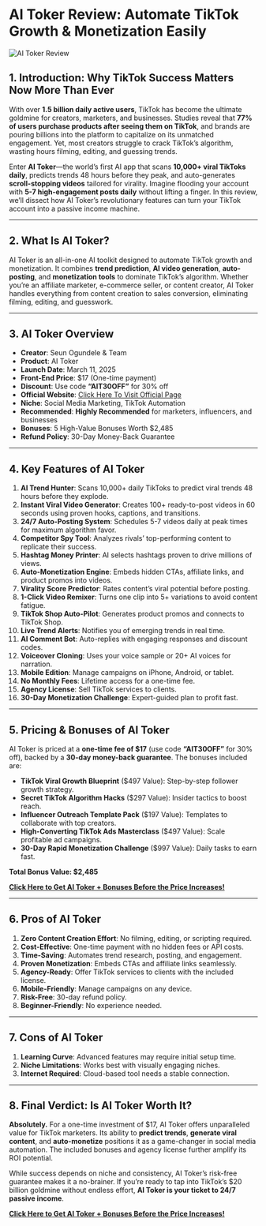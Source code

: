 # AI Toker Review: Automate TikTok Growth & Monetization Easily
![AI Toker Review](https://github.com/user-attachments/assets/0ebdebd8-7f06-4a8b-91be-010463e6f921)

## **1. Introduction: Why TikTok Success Matters Now More Than Ever**  
With over **1.5 billion daily active users**, TikTok has become the ultimate goldmine for creators, marketers, and businesses. Studies reveal that **77% of users purchase products after seeing them on TikTok**, and brands are pouring billions into the platform to capitalize on its unmatched engagement. Yet, most creators struggle to crack TikTok’s algorithm, wasting hours filming, editing, and guessing trends.  

Enter **AI Toker**—the world’s first AI app that scans **10,000+ viral TikToks daily**, predicts trends 48 hours before they peak, and auto-generates **scroll-stopping videos** tailored for virality. Imagine flooding your account with **5-7 high-engagement posts daily** without lifting a finger. In this review, we’ll dissect how AI Toker’s revolutionary features can turn your TikTok account into a passive income machine.  

---

## **2. What Is AI Toker?**  
AI Toker is an all-in-one AI toolkit designed to automate TikTok growth and monetization. It combines **trend prediction**, **AI video generation**, **auto-posting**, and **monetization tools** to dominate TikTok’s algorithm. Whether you’re an affiliate marketer, e-commerce seller, or content creator, AI Toker handles everything from content creation to sales conversion, eliminating filming, editing, and guesswork.  

---

## **3. AI Toker Overview**  
- **Creator**: Seun Ogundele & Team  
- **Product**: AI Toker  
- **Launch Date**: March 11, 2025  
- **Front-End Price**: $17 (One-time payment)  
- **Discount**: Use code **“AIT30OFF”** for 30% off  
- **Official Website**: [Click Here To Visit Official Page](https://bit.ly/4bQNpsr)  
- **Niche**: Social Media Marketing, TikTok Automation  
- **Recommended**: **Highly Recommended** for marketers, influencers, and businesses  
- **Bonuses**: 5 High-Value Bonuses Worth $2,485  
- **Refund Policy**: 30-Day Money-Back Guarantee  

---

## **4. Key Features of AI Toker**  
1. **AI Trend Hunter**: Scans 10,000+ daily TikToks to predict viral trends 48 hours before they explode.  
2. **Instant Viral Video Generator**: Creates 100+ ready-to-post videos in 60 seconds using proven hooks, captions, and transitions.  
3. **24/7 Auto-Posting System**: Schedules 5-7 videos daily at peak times for maximum algorithm favor.  
4. **Competitor Spy Tool**: Analyzes rivals’ top-performing content to replicate their success.  
5. **Hashtag Money Printer**: AI selects hashtags proven to drive millions of views.  
6. **Auto-Monetization Engine**: Embeds hidden CTAs, affiliate links, and product promos into videos.  
7. **Virality Score Predictor**: Rates content’s viral potential before posting.  
8. **1-Click Video Remixer**: Turns one clip into 5+ variations to avoid content fatigue.  
9. **TikTok Shop Auto-Pilot**: Generates product promos and connects to TikTok Shop.  
10. **Live Trend Alerts**: Notifies you of emerging trends in real time.  
11. **AI Comment Bot**: Auto-replies with engaging responses and discount codes.  
12. **Voiceover Cloning**: Uses your voice sample or 20+ AI voices for narration.  
13. **Mobile Edition**: Manage campaigns on iPhone, Android, or tablet.  
14. **No Monthly Fees**: Lifetime access for a one-time fee.  
15. **Agency License**: Sell TikTok services to clients.  
16. **30-Day Monetization Challenge**: Expert-guided plan to profit fast.  

---

## **5. Pricing & Bonuses of AI Toker**  
AI Toker is priced at a **one-time fee of $17** (use code **“AIT30OFF”** for 30% off), backed by a **30-day money-back guarantee**. The bonuses included are:  
- **TikTok Viral Growth Blueprint** ($497 Value): Step-by-step follower growth strategy.  
- **Secret TikTok Algorithm Hacks** ($297 Value): Insider tactics to boost reach.  
- **Influencer Outreach Template Pack** ($197 Value): Templates to collaborate with top creators.  
- **High-Converting TikTok Ads Masterclass** ($497 Value): Scale profitable ad campaigns.  
- **30-Day Rapid Monetization Challenge** ($997 Value): Daily tasks to earn fast.  

**Total Bonus Value: $2,485**  

**[Click Here to Get AI Toker + Bonuses Before the Price Increases!](https://bit.ly/4bQNpsr)**  

---

## **6. Pros of AI Toker**  
1. **Zero Content Creation Effort**: No filming, editing, or scripting required.  
2. **Cost-Effective**: One-time payment with no hidden fees or API costs.  
3. **Time-Saving**: Automates trend research, posting, and engagement.  
4. **Proven Monetization**: Embeds CTAs and affiliate links seamlessly.  
5. **Agency-Ready**: Offer TikTok services to clients with the included license.  
6. **Mobile-Friendly**: Manage campaigns on any device.  
7. **Risk-Free**: 30-day refund policy.  
8. **Beginner-Friendly**: No experience needed.  

---

## **7. Cons of AI Toker**  
1. **Learning Curve**: Advanced features may require initial setup time.  
2. **Niche Limitations**: Works best with visually engaging niches.  
3. **Internet Required**: Cloud-based tool needs a stable connection.  

---

## **8. Final Verdict: Is AI Toker Worth It?**  
**Absolutely.** For a one-time investment of $17, AI Toker offers unparalleled value for TikTok marketers. Its ability to **predict trends**, **generate viral content**, and **auto-monetize** positions it as a game-changer in social media automation. The included bonuses and agency license further amplify its ROI potential.  

While success depends on niche and consistency, AI Toker’s risk-free guarantee makes it a no-brainer. If you’re ready to tap into TikTok’s $20 billion goldmine without endless effort, **AI Toker is your ticket to 24/7 passive income**.  

**[Click Here to Get AI Toker + Bonuses Before the Price Increases!](https://bit.ly/4bQNpsr)**  

 



